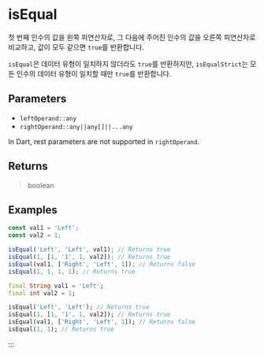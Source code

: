 # isEqual <Lang dart js />

첫 번째 인수의 값을 왼쪽 피연산자로, 그 다음에 주어진 인수의 값을 오른쪽 피연산자로 비교하고, 값이 모두 같으면 `true`를 반환합니다.

`isEqual`은 데이터 유형이 일치하지 않더라도 `true`를 반환하지만, `isEqualStrict`는 모든 인수의 데이터 유형이 일치할 때만 `true`를 반환합니다.

## Parameters

- `leftOperand::any`
- `rightOperand::any||any[]||...any`

In Dart, rest parameters are not supported in `rightOperand`.

## Returns

> boolean

## Examples

```javascript [JavaScript]
const val1 = 'Left';
const val2 = 1;

isEqual('Left', 'Left', val1); // Returns true
isEqual(1, [1, '1', 1, val2]); // Returns true
isEqual(val1, ['Right', 'Left', 1]); // Returns false
isEqual(1, 1, 1, 1); // Returns true
```

```dart [Dart]
final String val1 = 'Left';
final int val2 = 1;

isEqual('Left', 'Left'); // Returns true
isEqual(1, [1, '1', 1, val2]); // Returns true
isEqual(val1, ['Right', 'Left', 1]); // Returns false
isEqual(1, 1); // Returns true
```

:::
